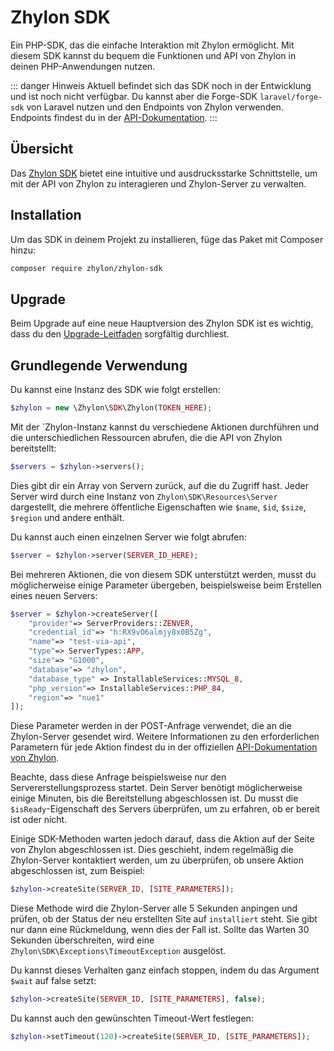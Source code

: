 # Zhylon SDK

Ein PHP-SDK, das die einfache Interaktion mit Zhylon ermöglicht.
Mit diesem SDK kannst du bequem die Funktionen und API von Zhylon in deinen PHP-Anwendungen nutzen.

::: danger Hinweis
Aktuell befindet sich das SDK noch in der Entwicklung und ist noch nicht verfügbar.
Du kannst aber die Forge-SDK `laravel/forge-sdk` von Laravel nutzen und den Endpoints von Zhylon verwenden.
Endpoints findest du in der [API-Dokumentation](/api).
:::

## Übersicht

Das [Zhylon SDK](https://github.com/zhylon/zhylon-sdk) bietet eine intuitive und ausdrucksstarke Schnittstelle, um mit der API von Zhylon zu interagieren und Zhylon-Server zu verwalten.  


## Installation

Um das SDK in deinem Projekt zu installieren, füge das Paket mit Composer hinzu:
    
```bash
composer require zhylon/zhylon-sdk
```


## Upgrade

Beim Upgrade auf eine neue Hauptversion des Zhylon SDK ist es wichtig, dass du den [Upgrade-Leitfaden](https://github.com/zhylon/zhylon-sdk/blob/master/UPGRADE.md) sorgfältig durchliest.


## Grundlegende Verwendung

Du kannst eine Instanz des SDK wie folgt erstellen:

```php
$zhylon = new \Zhylon\SDK\Zhylon(TOKEN_HERE);
```

Mit der `Zhylon-Instanz kannst du verschiedene Aktionen durchführen und die unterschiedlichen Ressourcen abrufen, die die API von Zhylon bereitstellt:  

```php
$servers = $zhylon->servers();
```
Dies gibt dir ein Array von Servern zurück, auf die du Zugriff hast.
Jeder Server wird durch eine Instanz von `Zhylon\SDK\Resources\Server` dargestellt, die mehrere öffentliche Eigenschaften wie `$name`, `$id`, `$size`, `$region` und andere enthält.

Du kannst auch einen einzelnen Server wie folgt abrufen:

```php
$server = $zhylon->server(SERVER_ID_HERE);
```

Bei mehreren Aktionen, die von diesem SDK unterstützt werden, musst du möglicherweise einige Parameter übergeben, beispielsweise beim Erstellen eines neuen Servers:  

```php
$server = $zhylon->createServer([
    "provider"=> ServerProviders::ZENVER,
    "credential_id"=> "h:RX9vO6almjy8x0B5Zg",
    "name"=> "test-via-api",
    "type"=> ServerTypes::APP,
    "size"=> "G1000",
    "database"=> "zhylon",
    "database_type" => InstallableServices::MYSQL_8,
    "php_version"=> InstallableServices::PHP_84,
    "region"=> "nue1"
]);
```

Diese Parameter werden in der POST-Anfrage verwendet, die an die Zhylon-Server gesendet wird.
Weitere Informationen zu den erforderlichen Parametern für jede Aktion findest du in der offiziellen [API-Dokumentation von Zhylon](/api).

Beachte, dass diese Anfrage beispielsweise nur den Servererstellungsprozess startet.
Dein Server benötigt möglicherweise einige Minuten, bis die Bereitstellung abgeschlossen ist.
Du musst die `$isReady`-Eigenschaft des Servers überprüfen, um zu erfahren, ob er bereit ist oder nicht.

Einige SDK-Methoden warten jedoch darauf, dass die Aktion auf der Seite von Zhylon abgeschlossen ist.
Dies geschieht, indem regelmäßig die Zhylon-Server kontaktiert werden, um zu überprüfen, ob unsere Aktion abgeschlossen ist, zum Beispiel:  

```php
$zhylon->createSite(SERVER_ID, [SITE_PARAMETERS]);
```

Diese Methode wird die Zhylon-Server alle 5 Sekunden anpingen und prüfen, ob der Status der neu erstellten Site auf `installiert` steht.
Sie gibt nur dann eine Rückmeldung, wenn dies der Fall ist.
Sollte das Warten 30 Sekunden überschreiten, wird eine `Zhylon\SDK\Exceptions\TimeoutException` ausgelöst.

Du kannst dieses Verhalten ganz einfach stoppen, indem du das Argument `$wait` auf false setzt:

```php
$zhylon->createSite(SERVER_ID, [SITE_PARAMETERS], false);
```

Du kannst auch den gewünschten Timeout-Wert festlegen:

```php
$zhylon->setTimeout(120)->createSite(SERVER_ID, [SITE_PARAMETERS]);
```
